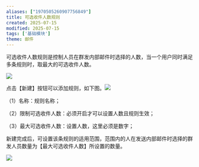```yaml
---
aliases: ["1970505260907756849"]
title: 可选收件人数规则
created: 2025-07-15
modified: 2025-07-15
tags: ['基础模块']
theme: 邮件
---
```


可选收件人数规则是控制人员在群发内部邮件时选择的人数，当一个用户同时满足多条规则时，取最大的可选收件人数。

![](389587f191a0f9a728c6bbcdefe6e04a.jpg)

点击【新建】按钮可以添加规则，如下图。![](014d42bdb3140ff466605b6e13453aff.jpg)

（1）名称：规则名称；

（2）限制可选收件人数：必须开启才可以设置人数且规则生效；

（3）最大可选收件人数：设置人数，这里必须是数字；

新建完成后，可设置该条规则的适用范围，范围内的人在发送内部邮件时选择的群发人员数量为【最大可选收件人数】所设置的数量。

![](1e528c2d2b6d8eaad67053c0d68452d9.jpg)
